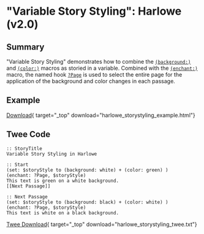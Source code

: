 # "Variable Story Styling": Harlowe (v2.0)

## Summary

"Variable Story Styling" demonstrates how to combine the [`(background:)`](https://twine2.neocities.org/#macro_background) and [`(color:)`](https://twine2.neocities.org/#macro_text-colour) macros as storied in a variable. Combined with the [`(enchant:)`](https://twine2.neocities.org/#macro_enchant) macro, the named hook [`?Page`](https://twine2.neocities.org/#markup_named-hook) is used to select the entire page for the application of the background and color changes in each passage.

## Example

[Download](harlowe_storystyling_example.html){ target="_top" download="harlowe_storystyling_example.html"}

## Twee Code

```twee
:: StoryTitle
Variable Story Styling in Harlowe

:: Start
(set: $storyStyle to (background: white) + (color: green) )
(enchant: ?Page, $storyStyle)
This text is green on a white background.
[[Next Passage]]

:: Next Passage
(set: $storyStyle to (background: black) + (color: white) )
(enchant: ?Page, $storyStyle)
This text is white on a black background.

```

[Twee Download](harlowe_storystyling_twee.txt){ target="_top" download="harlowe_storystyling_twee.txt"}
